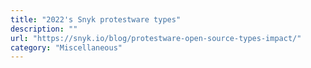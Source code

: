 ```yaml
---
title: "2022's Snyk protestware types"
description: ""
url: "https://snyk.io/blog/protestware-open-source-types-impact/"
category: "Miscellaneous"
---
```

